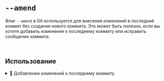 # `--amend`

Флаг `--amend` в Git используется для внесения изменений в последний коммит без создания нового коммита. Это может быть полезно, если вы хотите добавить изменения к последнему коммиту или исправить сообщение коммита.

<br>

## Использование

  <details>
   <summary> 🔹 Добавление изменений к последнему коммиту</summary>
    Если у вас есть незакоммиченные изменения и вы хотите добавить их к последнему коммиту, используйте следующую команду:

  ```bash
  git commit --amend
  ```
  </details>
